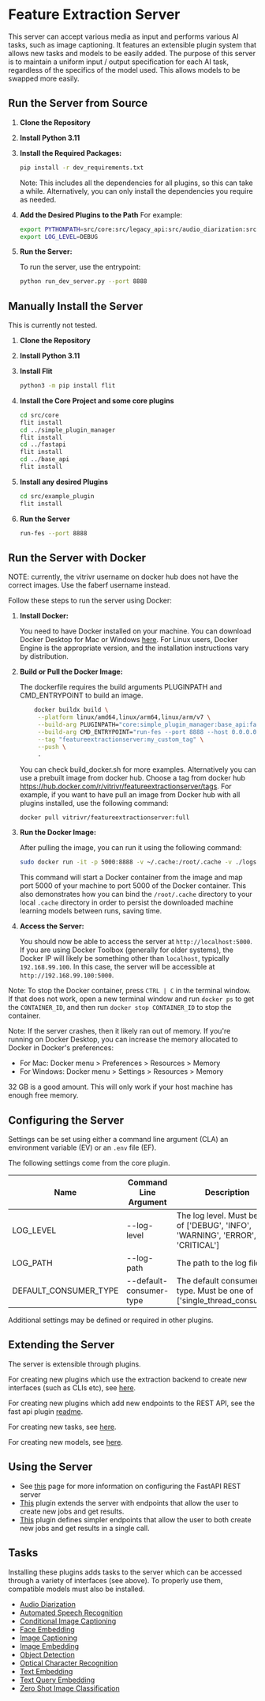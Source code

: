 # Feature Extraction Server

This server can accept various media as input and performs various AI tasks, such as image captioning. It features an extensible plugin system that allows new tasks and models to be easily added. The purpose of this server is to maintain a uniform input / output specification for each AI task, regardless of the specifics of the model used. This allows models to be swapped more easily.

## Run the Server from Source

1. **Clone the Repository**
2. **Install Python 3.11**
3. **Install the Required Packages:**
    ```bash
    pip install -r dev_requirements.txt
    ```
    Note: This includes all the dependencies for all plugins, so this can take a while. Alternatively, you can only install the dependencies you require as needed.
4. **Add the Desired Plugins to the Path**
   For example:
   ```bash
   export PYTHONPATH=src/core:src/legacy_api:src/audio_diarization:src/blip:src/conditional_image_captioning:src/face_embedding:src/image_captioning:src/optical_character_recognition:src/simple_plugin_manager:src/vit_gpt2:src/automated_speech_recognition:src/blip2:src/detr_resnet101:src/face_recognition:src/image_embedding:src/owl_vit_base_patch32:src/tesseract:src/whisper:src/base_api:src/clip_vit_large_patch14:src/easy_ocr:src/fastapi:src/object_detection:src/pyannote:src/text_embedding:src/zero_shot_image_classification:$PYTHONPATH
   export LOG_LEVEL=DEBUG

   ```
5. **Run the Server:**

    To run the server, use the entrypoint:

    ```bash
   python run_dev_server.py --port 8888
    ```
## Manually Install the Server

This is currently not tested.

1. **Clone the Repository**
2. **Install Python 3.11**
3. **Install Flit**
   
   ```bash
   python3 -m pip install flit
   ```
4. **Install the Core Project and some core plugins**
   ```bash
   cd src/core
   flit install
   cd ../simple_plugin_manager
   flit install
   cd ../fastapi
   flit install
   cd ../base_api
   flit install
   ```
5. **Install any desired Plugins**
   ```bash
   cd src/example_plugin
   flit install
   ```
6. **Run the Server**
   ```bash
   run-fes --port 8888
   ```

## Run the Server with Docker

NOTE: currently, the vitrivr username on docker hub does not have the correct images. Use the faberf username instead.

Follow these steps to run the server using Docker:


1. **Install Docker:**

   You need to have Docker installed on your machine. You can download Docker Desktop for Mac or Windows [here](https://www.docker.com/products/docker-desktop). For Linux users, Docker Engine is the appropriate version, and the installation instructions vary by distribution.

2. **Build or Pull the Docker Image:**

   The dockerfile requires the build arguments PLUGINPATH and CMD_ENTRYPOINT to build an image. 
   
   ```bash
       docker buildx build \
        --platform linux/amd64,linux/arm64,linux/arm/v7 \
        --build-arg PLUGINPATH="core:simple_plugin_manager:base_api:fastapi" \
        --build-arg CMD_ENTRYPOINT="run-fes --port 8888 --host 0.0.0.0" \
        --tag "featureextractionserver:my_custom_tag" \
        --push \
        .
   ```

   You can check build_docker.sh for more examples. Alternatively you can use a prebuilt image from docker hub. Choose a tag from docker hub https://hub.docker.com/r/vitrivr/featureextractionserver/tags. For example, if you want to have pull an image from Docker hub with all plugins installed, use the following command:

   ```bash
   docker pull vitrivr/featureextractionserver:full
   ```

3. **Run the Docker Image:**

   After pulling the image, you can run it using the following command:

   ```bash
   sudo docker run -it -p 5000:8888 -v ~/.cache:/root/.cache -v ./logs:/app/logs -e LOG_LEVEL=DEBUG -t vitrivr/featureextractionserver:full
   ```
   
   This command will start a Docker container from the image and map port 5000 of your machine to port 5000 of the Docker container. This also demonstrates how you can bind the `/root/.cache` directory to your local `.cache` directory in order to persist the downloaded machine learning models between runs, saving time.

4. **Access the Server:**

   You should now be able to access the server at `http://localhost:5000`. If you are using Docker Toolbox (generally for older systems), the Docker IP will likely be something other than `localhost`, typically `192.168.99.100`. In this case, the server will be accessible at `http://192.168.99.100:5000`.

Note: To stop the Docker container, press `CTRL | C` in the terminal window. If that does not work, open a new terminal window and run `docker ps` to get the `CONTAINER_ID`, and then run `docker stop CONTAINER_ID` to stop the container. 

Note: If the server crashes, then it likely ran out of memory. If you're running on Docker Desktop, you can increase the memory allocated to Docker in Docker's preferences:
   - For Mac: Docker menu > Preferences > Resources > Memory
   - For Windows: Docker menu > Settings > Resources > Memory

32 GB is a good amount. This will only work if your host machine has enough free memory.



## Configuring the Server

Settings can be set using either a command line argument (CLA) an environment variable (EV) or an `.env` file (EF). 

The following settings come from the core plugin.

| Name                  | Command Line Argument   | Description                                                                     |
|-----------------------|-------------------------|---------------------------------------------------------------------------------|
| LOG_LEVEL             | --log-level             | The log level. Must be one of ['DEBUG', 'INFO', 'WARNING', 'ERROR', 'CRITICAL'] |
| LOG_PATH              | --log-path              | The path to the log file.                                                       |
| DEFAULT_CONSUMER_TYPE | --default-consumer-type | The default consumer type. Must be one of ['single_thread_consumer']            |

Additional settings may be defined or required in other plugins.


## Extending the Server

The server is extensible through plugins.

For creating new plugins which use the extraction backend to create new interfaces (such as CLIs etc), see [here](src/core/README.md).

For creating new plugins which add new endpoints to the REST API, see the fast api plugin [readme](src/fastapi/).

For creating new tasks, see [here](src/core/README.md).

For creating new models, see [here](src/core/README.md).


## Using the Server

- See [this](src/fastapi/README.md) page for more information on configuring the FastAPI REST server
- [This](src/base_api/README.md) plugin extends the server with endpoints that allow the user to create new jobs and get results.
- [This](src/legacy_api/README.md) plugin defines simpler endpoints that allow the user to both create new jobs and get results in a single call.


## Tasks

Installing these plugins adds tasks to the server which can be accessed through a variety of interfaces (see above). To properly use them, compatible models must also be installed.

- [Audio Diarization](src/audio_diarization/README.md)
- [Automated Speech Recognition](src/automated_speech_recognition/README.md)
- [Conditional Image Captioning](src/conditional_image_captioning/README.md)
- [Face Embedding](src/face_embedding/README.md)
- [Image Captioning](src/image_captioning/README.md)
- [Image Embedding](src/image_embedding/README)
- [Object Detection](src/object_detection/README.md)
- [Optical Character Recognition](src/optical_character_recognition/README.md)
- [Text Embedding](src/text_embedding/README.md)
- [Text Query Embedding](src/text_query_embedding/README.md)
- [Zero Shot Image Classification](src/zero_shot_image_classification/README)







<!-- ### Object Detection

This task allows you to identify regions of an image that contain objects. The task requires input with the specific keys:

| Key | Required | Description |
| --- | --- | --- |
| `image` | Yes | The image in which objects need to be detected |
| `config` | No | Any additional arguments (depending on the model) |

The task responds with a dictionary that includes the keys `boxes`, `labels`, `scores`. Each key maps to a list of the same length: the number of detected objects. An item in the `boxes` list is a list with four values (xmin, ymin, xmax, ymax), an item in the `labels` list is the name of the object as a string, an item in the `scores` list is a floating point number between 0 and 1 which represents the confidence that the object was detected correctly. Here is an example:


```json
{
  "boxes": [
    [30, 50, 200, 300],
    [10, 20, 100, 200],
    [300, 400, 500, 600]
  ],
  "labels": [
    "cat",
    "dog",
    "bird"
  ],
  "scores": [
    0.95,
    0.85,
    0.78
  ]
}
```

To use this task, at least one compatible model plugin must be installed: 
- owlvit_base_patch32 -->

